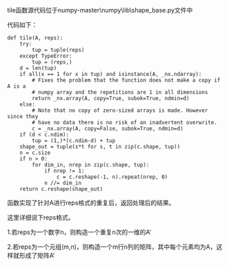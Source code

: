 tile函数源代码位于numpy-master\numpy\lib\shape_base.py文件中

代码如下：


```shell
def tile(A, reps):
    try:
        tup = tuple(reps)
    except TypeError:
        tup = (reps,)
    d = len(tup)
    if all(x == 1 for x in tup) and isinstance(A, _nx.ndarray):
        # Fixes the problem that the function does not make a copy if A is a
        # numpy array and the repetitions are 1 in all dimensions
        return _nx.array(A, copy=True, subok=True, ndmin=d)
    else:
        # Note that no copy of zero-sized arrays is made. However since they
        # have no data there is no risk of an inadvertent overwrite.
        c = _nx.array(A, copy=False, subok=True, ndmin=d)
    if (d < c.ndim):
        tup = (1,)*(c.ndim-d) + tup
    shape_out = tuple(s*t for s, t in zip(c.shape, tup))
    n = c.size
    if n > 0:
        for dim_in, nrep in zip(c.shape, tup):
            if nrep != 1:
                c = c.reshape(-1, n).repeat(nrep, 0)
            n //= dim_in
    return c.reshape(shape_out)
```

函数实现了针对A进行reps格式的重复后，返回处理后的结果。



这里详细说下reps格式。

1.若reps为一个数字n，则构造一个重复n次的一维的A‘

2.若reps为一个元组(m,n)，则构造一个m行n列的矩阵，其中每个元素均为A，这样就形成了矩阵A‘
